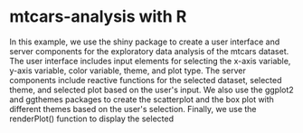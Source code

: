 # mtcars-analysis with R

In this example, we use the shiny package to create a user interface  and server components for the exploratory data analysis of the mtcars dataset. 
The user interface includes input elements for selecting the x-axis variable,  y-axis variable, color variable, theme, and plot type. The server components include reactive functions for the selected dataset, selected theme, and selected plot based  on the user's input. We also use the ggplot2 and ggthemes packages to create the scatterplot and the box plot with different themes based on the user's selection. Finally, we use the renderPlot() function to display the selected

